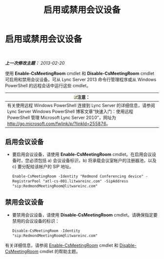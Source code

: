 ﻿---
title: 启用或禁用会议设备
TOCTitle: 启用或禁用会议设备
ms:assetid: d5140e38-d015-4706-9bde-cf2fa748c36b
ms:mtpsurl: https://technet.microsoft.com/zh-cn/library/JJ994070(v=OCS.15)
ms:contentKeyID: 52061137
ms.date: 05/19/2016
mtps_version: v=OCS.15
ms.translationtype: HT
---

# 启用或禁用会议设备

 

_**上一次修改主题：** 2013-02-20_

使用 **Enable-CsMeetingRoom** cmdlet 和 **Disable-CsMeetingRoom** cmdlet 可启用和禁用会议设备。可从 Lync Server 2013 命令行管理程序或从 Windows PowerShell 的远程会话中运行这些 cmdlet。

<table>
<thead>
<tr class="header">
<th><img src="images/Dn783119.note(OCS.15).gif" title="note" alt="note" />注意：</th>
</tr>
</thead>
<tbody>
<tr class="odd">
<td>有关使用远程 Windows PowerShell 连接到 Lync Server 的详细信息，请参阅 Lync Server Windows PowerShell 博客文章“快速入门：使用远程 PowerShell 管理 Microsoft Lync Server 2010”，网址为 <a href="http://go.microsoft.com/fwlink/p/?linkid=255876">http://go.microsoft.com/fwlink/p/?linkId=255876</a>。</td>
</tr>
</tbody>
</table>



## 启用会议设备

  - 要启用会议设备，请使用 **Enable-CsMeetingRoom** cmdlet。在启用会议设备时，您必须包括 a) 会议设备标识，b) 将承载会议室帐户的注册器池，以及 c) 要分配给该帐户的 SIP 地址。
    
        Enable-CsMeetingRoom -Identity "Redmond Conferencing device" -RegistrarPool "atl-cs-001.litwareinc.com" -SipAddress "sip:RedmondMeetingRoom@litwareinc.com"

## 禁用会议设备

  - 要禁用会议设备，请使用 **Disable-CsMeetingRoom** cmdlet。请确保指定要禁用的会议设备的标识：
    
        Disable-CsMeetingRoom -Identity "sip:RedmondMeetingRoom@litwareinc.com"

有关详细信息，请参阅 [Enable-CsMeetingRoom](enable-csmeetingroom.md) cmdlet 和 [Disable-CsMeetingRoom](disable-csmeetingroom.md) cmdlet 的帮助主题。

